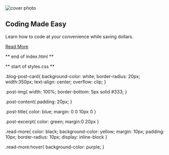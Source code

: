 <!DOCTYPE html>
<html lang="en">
<head>
    <meta charset="utf-8">
    <meta name="viewport" content="width=device-width, initial-scale=1.0">
    <title>Blog Post Card</title>
    <link rel="stylesheet" href="styles.css">
</head>
<body>
<div class="blog-post-card">
<img src="https://cdn.freecodecamp.org/curriculum/labs/cover-photo.jpg" alt="cover photo" class="post-img">
<div class="post-content">
<h2 class="post-title">Coding Made Easy</h2>
<p class="post-excerpt">Learn how to code at your convenience while saving dollars.</p>
<a class="read-more" href="#">Read More</a>

</div>
</body>
</html>

** end of index.html **

** start of styles.css **

.blog-post-card{
  background-color: white;
  border-radius: 20px;
  width:350px;
  text-align: center;
  overflow: clip;
}

.post-img{
  width: 100%;
  border-bottom: 5px solid #333;
}

.post-content{
  padding: 20px;
}

.post-title{
  color: blue;
  margin: 0 0 10px 0
}

.post-excerpt{
  color: green;
  margin:0 20px
}

.read-more{
color: black;
background-color: yellow;
margin: 10px;
padding: 10px;
border-radius: 10px; 
display: inline-block
}

.read-more:hover{
  background-color: purple;
}

